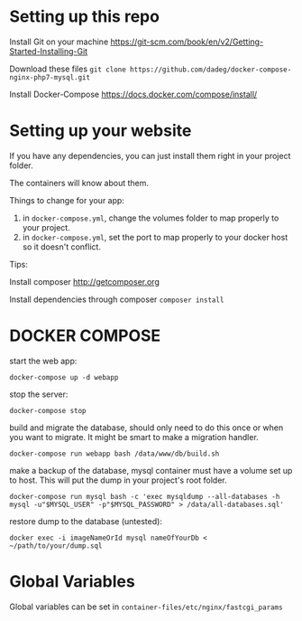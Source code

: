 Setting up this repo
=========
Install Git on your machine https://git-scm.com/book/en/v2/Getting-Started-Installing-Git

Download these files
```git clone https://github.com/dadeg/docker-compose-nginx-php7-mysql.git```

Install Docker-Compose
https://docs.docker.com/compose/install/

Setting up your website
=========
If you have any dependencies, you can just install them right in your project folder.

The containers will know about them.

Things to change for your app:
 1. in `docker-compose.yml`, change the volumes folder to map properly to your project.
 2. in `docker-compose.yml`, set the port to map properly to your docker host so it doesn't conflict.


Tips:

Install composer
http://getcomposer.org

Install dependencies through composer
```composer install```

DOCKER COMPOSE
=========

start the web app:

`docker-compose up -d webapp`

stop the server:

`docker-compose stop`

build and migrate the database, should only need to do this once or when you want to migrate. It might be smart to make a migration handler.

`docker-compose run webapp bash /data/www/db/build.sh`

make a backup of the database, mysql container must have a volume set up to host. This will put the dump in your project's root folder.

`docker-compose run mysql bash -c 'exec mysqldump --all-databases -h mysql -u"$MYSQL_USER" -p"$MYSQL_PASSWORD" > /data/all-databases.sql'`

restore dump to the database (untested):

`docker exec -i imageNameOrId mysql nameOfYourDb < ~/path/to/your/dump.sql`

Global Variables
========
Global variables can be set in `container-files/etc/nginx/fastcgi_params`

